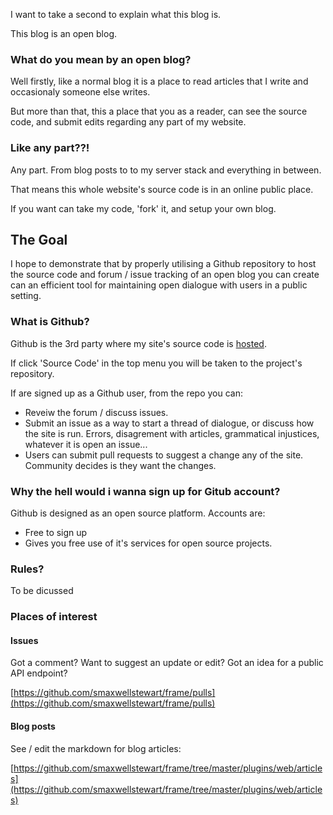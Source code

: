 I want to take a second to explain what this blog is.

This blog is an open blog.

### What do you mean by an open blog?

Well firstly, like a normal blog it is a place to read articles that I write and occasionaly someone else writes. 

But more than that, this a place that you as a reader, can see the source code, and submit edits regarding any part of my website.

### Like any part??!

Any part. From blog posts to to my server stack and everything in between. 

That means this whole website's source code is in an online public place. 

If you want can take my code, 'fork' it, and setup your own blog.

## The Goal

I hope to demonstrate that by properly utilising a Github repository to host the source code and forum / issue tracking of an open blog you can create can an efficient tool for maintaining open dialogue with users in a public setting.

### What is Github?

Github is the 3rd party where my site's source code is [hosted]((http://github.com/smaxwellstewart/frame)).

If click 'Source Code' in the top menu you will be taken to the project's repository.

If are signed up as a Github user, from the repo you can:

- Reveiw the forum / discuss issues.
- Submit an issue as a way to start a thread of dialogue, or discuss how the site is run. Errors, disagrement with articles, grammatical injustices, whatever it is open an issue...
- Users can submit pull requests to suggest a change any of the site. Community decides is they want the changes.

### Why the hell would i wanna sign up for Gitub account?

 Github is designed as an open source platform. Accounts are:

- Free to sign up
- Gives you free use of it's services for open source projects.

### Rules?

To be dicussed

### Places of interest

#### Issues

Got a comment? Want to suggest an update or edit? Got an idea for a public API endpoint?

[https://github.com/smaxwellstewart/frame/pulls](https://github.com/smaxwellstewart/frame/pulls)

#### Blog posts

See / edit the markdown for blog articles:

[https://github.com/smaxwellstewart/frame/tree/master/plugins/web/articles](https://github.com/smaxwellstewart/frame/tree/master/plugins/web/articles)

